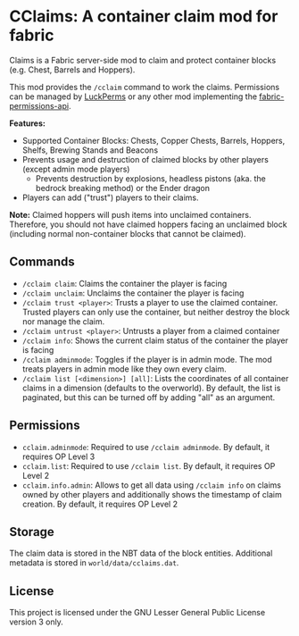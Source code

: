 # CClaims: A container claim mod for fabric
Claims is a Fabric server-side mod to claim and protect container blocks (e.g. Chest, Barrels and Hoppers).

This mod provides the `/cclaim` command to work the claims.
Permissions can be managed by [LuckPerms](https://github.com/LuckPerms/LuckPerms) or any other mod implementing the [fabric-permissions-api](https://github.com/lucko/fabric-permissions-api).

**Features:**
- Supported Container Blocks: Chests, Copper Chests, Barrels, Hoppers, Shelfs, Brewing Stands and Beacons
- Prevents usage and destruction of claimed blocks by other players (except admin mode players)
  - Prevents destruction by explosions, headless pistons (aka. the bedrock breaking method) or the Ender dragon
- Players can add ("trust") players to their claims.

**Note:**
Claimed hoppers will push items into unclaimed containers. Therefore, you should not have claimed hoppers facing an unclaimed block (including normal non-container blocks that cannot be claimed).

## Commands
- `/cclaim claim`: Claims the container the player is facing
- `/cclaim unclaim`: Unclaims the container the player is facing
- `/cclaim trust <player>`: Trusts a player to use the claimed container. Trusted players can only use the container, but neither destroy the block nor manage the claim.
- `/cclaim untrust <player>`: Untrusts a player from a claimed container
- `/cclaim info`: Shows the current claim status of the container the player is facing
- `/cclaim adminmode`: Toggles if the player is in admin mode. The mod treats players in admin mode like they own every claim.
- `/cclaim list [<dimension>] [all]`: Lists the coordinates of all container claims in a dimension (defaults to the overworld). By default, the list is paginated, but this can be turned off by adding "all" as an argument.
## Permissions
- `cclaim.adminmode`: Required to use `/cclaim adminmode`. By default, it requires OP Level 3
- `cclaim.list`: Required to use `/cclaim list`. By default, it requires OP Level 2
- `cclaim.info.admin`: Allows to get all data using `/cclaim info` on claims owned by other players and additionally shows the timestamp of claim creation. By default, it requires OP Level 2
## Storage
The claim data is stored in the NBT data of the block entities.
Additional metadata is stored in `world/data/cclaims.dat`.
## License
This project is licensed under the GNU Lesser General Public License version 3 only.